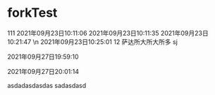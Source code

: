 # forkTest
111
2021年09月23日10:11:06
2021年09月23日10:11:35
2021年09月23日10:21:47
\n
2021年09月23日10:25:01   12
萨达所大所大所多
sj

2021年09月27日19:59:10

2021年09月27日20:01:14

asdadasdasdas
sadasdasd
